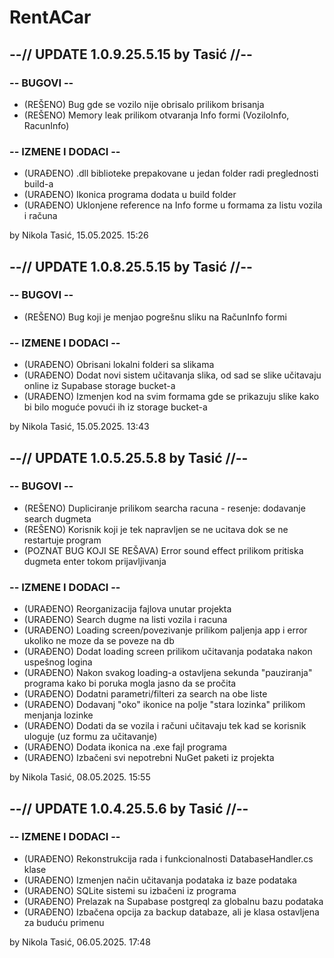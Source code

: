 # RentACar

## --// **UPDATE 1.0.9.25.5.15 by Tasić** //--

### -- BUGOVI --
- (REŠENO) Bug gde se vozilo nije obrisalo prilikom brisanja
- (REŠENO) Memory leak prilikom otvaranja Info formi (VoziloInfo, RacunInfo)

### -- IZMENE I DODACI --
- (URAĐENO) .dll biblioteke prepakovane u jedan folder radi preglednosti build-a
- (URAĐENO) Ikonica programa dodata u build folder
- (URAĐENO) Uklonjene reference na Info forme u formama za listu vozila i računa

by Nikola Tasić, 15.05.2025. 15:26

## --// **UPDATE 1.0.8.25.5.15 by Tasić** //--

### -- BUGOVI --
- (REŠENO) Bug koji je menjao pogrešnu sliku na RačunInfo formi

### -- IZMENE I DODACI --
- (URAĐENO) Obrisani lokalni folderi sa slikama
- (URAĐENO) Dodat novi sistem učitavanja slika, od sad se slike učitavaju online iz Supabase storage bucket-a
- (URAĐENO) Izmenjen kod na svim formama gde se prikazuju slike kako bi bilo moguće povući ih iz storage bucket-a

by Nikola Tasić, 15.05.2025. 13:43

## --// **UPDATE 1.0.5.25.5.8 by Tasić** //--

### -- BUGOVI --
- (REŠENO) Dupliciranje prilikom searcha racuna - resenje: dodavanje search dugmeta
- (REŠENO) Korisnik koji je tek napravljen se ne ucitava dok se ne restartuje program
- (POZNAT BUG KOJI SE REŠAVA) Error sound effect prilikom pritiska dugmeta enter tokom prijavljivanja

### -- IZMENE I DODACI --
- (URAĐENO) Reorganizacija fajlova unutar projekta
- (URAĐENO) Search dugme na listi vozila i racuna
- (URAĐENO) Loading screen/povezivanje prilikom paljenja app i error ukoliko ne moze da se poveze na db
- (URAĐENO) Dodat loading screen prilikom učitavanja podataka nakon uspešnog logina
- (URAĐENO) Nakon svakog loading-a ostavljena sekunda "pauziranja" programa kako bi poruka mogla jasno da se pročita
- (URAĐENO) Dodatni parametri/filteri za search na obe liste
- (URAĐENO) Dodavanj "oko" ikonice na polje "stara lozinka" prilikom menjanja lozinke
- (URAĐENO) Dodati da se vozila i računi učitavaju tek kad se korisnik uloguje (uz formu za učitavanje)
- (URAĐENO) Dodata ikonica na .exe fajl programa
- (URAĐENO) Izbačeni svi nepotrebni NuGet paketi iz projekta

by Nikola Tasić, 08.05.2025. 15:55

## --// **UPDATE 1.0.4.25.5.6 by Tasić** //--

### -- IZMENE I DODACI --
- (URAĐENO) Rekonstrukcija rada i funkcionalnosti DatabaseHandler.cs klase
- (URAĐENO) Izmenjen način učitavanja podataka iz baze podataka
- (URAĐENO) SQLite sistemi su izbačeni iz programa
- (URAĐENO) Prelazak na Supabase postgreql za globalnu bazu podataka
- (URAĐENO) Izbačena opcija za backup databaze, ali je klasa ostavljena za buduću primenu

by Nikola Tasić, 06.05.2025. 17:48
